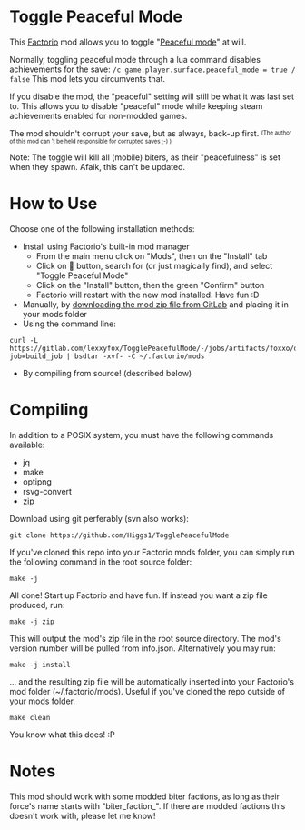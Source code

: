 # Toggle Peaceful Mode

This [Factorio](https://factorio.com/) mod allows you to toggle "[Peaceful mode](https://wiki.factorio.com/index.php?title=World_generator#Enemy)" at will.

Normally, toggling peaceful mode through a lua command disables achievements for the save:
`/c game.player.surface.peaceful_mode = true / false`
This mod lets you circumvents that.

If you disable the mod, the "peaceful" setting will still be what it was last set to. This allows you to disable "peaceful" mode while keeping steam achievements enabled for non-modded games.

The mod shouldn't corrupt your save, but as always, back-up first.
<sup><sub>(The author of this mod can 't be held responsible for corrupted saves ;-) )</sub></sup>

Note: The toggle will kill all (mobile) biters, as their "peacefulness" is set when they spawn. Afaik, this can't be updated.

# How to Use

Choose one of the following installation methods:

* Install using Factorio's built-in mod manager
    * From the main menu click on "Mods", then on the "Install" tab
    * Click on 🔎 button, search for (or just magically find), and select "Toggle Peaceful Mode"
    * Click on the "Install" button, then the green "Confirm" button
    * Factorio will restart with the new mod installed. Have fun :D
* Manually, by [downloading the mod zip file from GitLab](https://gitlab.com/lexxyfox/TogglePeacefulMode/-/jobs/1144690213/artifacts/browse) and placing it in your mods folder
* Using the command line:
```
curl -L https://gitlab.com/lexxyfox/TogglePeacefulMode/-/jobs/artifacts/foxxo/download?job=build_job | bsdtar -xvf- -C ~/.factorio/mods
```
* By compiling from source! (described below)

# Compiling

In addition to a POSIX system, you must have the following commands available:

* jq
* make
* optipng
* rsvg-convert
* zip

Download using git perferably (svn also works):

```
git clone https://github.com/Higgs1/TogglePeacefulMode
```

If you've cloned this repo into your Factorio mods folder, you can simply run the following command in the root source folder:

```
make -j
```

All done! Start up Factorio and have fun. If instead you want a zip file produced, run:

```
make -j zip
```

This will output the mod's zip file in the root source directory. The mod's version number will be pulled from info.json. Alternatively you may run:

```
make -j install
```

... and the resulting zip file will be automatically inserted into your Factorio's mod folder (~/.factorio/mods). Useful if you've cloned the repo outside of your mods folder.

```
make clean
```

You know what this does! :P

# Notes

This mod should work with some modded biter factions, as long as their force's name starts with "biter_faction_". If there are modded factions this doesn't work with, please let me know!
